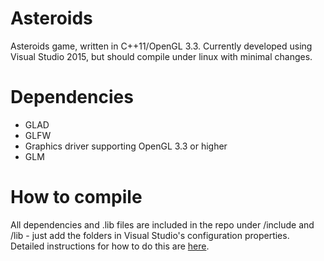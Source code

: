 # Asteroids
Asteroids game, written in C++11/OpenGL 3.3. Currently developed using Visual Studio 2015, but should compile under linux with minimal changes.

# Dependencies
- GLAD
- GLFW
- Graphics driver supporting OpenGL 3.3 or higher
- GLM

# How to compile
All dependencies and .lib files are included in the repo under /include and /lib - just add the folders in Visual Studio's configuration properties. Detailed instructions for how to do this are [here](https://learnopengl.com/Getting-started/Creating-a-window).
